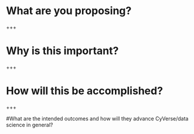 # What are you proposing?

+++

# Why is this important?

+++

# How will this be accomplished?

+++

#What are the intended outcomes and how will they advance CyVerse/data science in general?


